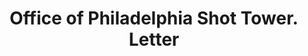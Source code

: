 ---
doi: 10.7916/D8PG33T6
date_other: '1869'
date_other_textual: '1869'
form: correspondence
genre:
- Letters (correspondence)
name:
- Office of Philadelphia Shot Tower
object_in_context_url: https://biggert.cul.columbia.edu/items/view/ave_biggert_01437
subject_hierarchical_geographic:
- Philadelphia, Pennsylvania, United States
subject_name:
- Office of Philadelphia Shot Tower
title: Office of Philadelphia Shot Tower. Letter
sort_title: Office of Philadelphia Shot Tower. Letter
call_number: ave_biggert_01437
coordinates:
- 40.00944444444445,-75.13333333333334
pid: ave_biggert_01437
identifiers: ave_biggert_01437
thumbnail: https://derivativo-3.library.columbia.edu/iiif/2/ldpd:344545/full/!256,256/0/native.jpg
permalink: /biggert/ave_biggert_01437/
layout: iiif-image-page
---